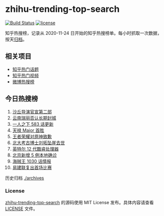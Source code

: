 # zhihu-trending-top-search

[![Build Status](https://github.com/justjavac/zhihu-trending-top-search/workflows/ci/badge.svg?branch=main)](https://github.com/justjavac/zhihu-trending-top-search/actions)
[![license](https://img.shields.io/github/license/justjavac/zhihu-trending-top-search)](https://github.com/justjavac/zhihu-trending-top-search/blob/main/LICENSE)

知乎热搜榜，记录从 2020-11-24 日开始的知乎热搜榜单。每小时抓取一次数据，按天[归档](./archives)。

## 相关项目

- [知乎热门话题](https://github.com/justjavac/zhihu-trending-hot-questions)
- [知乎热门视频](https://github.com/justjavac/zhihu-trending-hot-video)
- [微博热搜榜](https://github.com/justjavac/weibo-trending-hot-search)

## 今日热搜榜

<!-- BEGIN -->
<!-- 最后更新时间 Fri Oct 29 2021 00:19:53 GMT+0800 (China Standard Time) -->

1. [沙丘导演官宣第二部](https://www.zhihu.com/search?q=沙丘)
1. [云南瑞丽否认长期封城](https://www.zhihu.com/search?q=瑞丽)
1. [一人之下 583 话更新](https://www.zhihu.com/search?q=一人之下)
1. [天禄 Major 首胜](https://www.zhihu.com/search?q=tyloo)
1. [王者荣耀对原神致歉](https://www.zhihu.com/search?q=原神)
1. [北大考古博士刘拓坠崖去世](https://www.zhihu.com/search?q=刘拓)
1. [英特尔 12 代酷睿处理器](https://www.zhihu.com/search?q=12代酷睿)
1. [北京新增 5 例本地确诊](https://www.zhihu.com/search?q=北京疫情)
1. [海贼王 1030 话情报](https://www.zhihu.com/search?q=海贼王)
1. [易建联复出首场比赛](https://www.zhihu.com/search?q=易建联)

<!-- END -->

历史归档 [./archives](./archives)

### License

[zhihu-trending-top-search](https://github.com/justjavac/zhihu-trending-top-search)
的源码使用 MIT License 发布。具体内容请查看 [LICENSE](./LICENSE) 文件。
